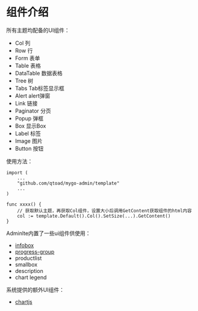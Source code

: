 # 组件介绍
所有主题均配备的UI组件：

- Col           列
- Row           行
- Form          表单
- Table         表格
- DataTable     数据表格
- Tree          树
- Tabs          Tab标签显示框
- Alert         alert弹窗
- Link          链接
- Paginator     分页
- Popup         弹框 
- Box           显示Box
- Label         标签
- Image         图片
- Button        按钮

使用方法：

```golang
import (
    ...
    "github.com/qtoad/mygo-admin/template"
    ...
)

func xxxx() {
    // 获取默认主题，再获取Col组件，设置大小后调用GetContent获取组件的html内容
    col := template.Default().Col().SetSize(...).GetContent()
}
```

Adminlte内置了一些ui组件供使用：

- [infobox](components/infobox.md)
- [progress-group](components/progressbar.md)
- productlist
- smallbox
- description
- chart legend

系统提供的额外UI组件：

- [chartjs](components/chartjs.md)